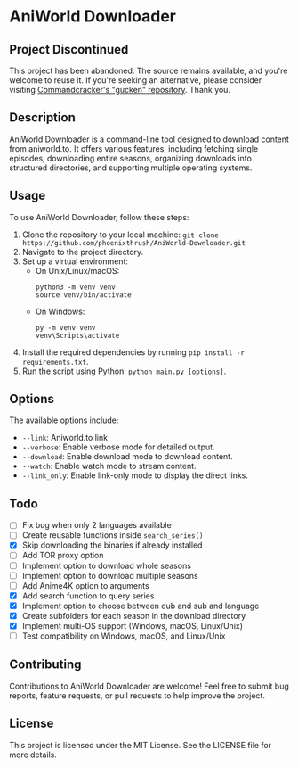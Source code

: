 # AniWorld Downloader

## Project Discontinued

This project has been abandoned. The source remains available, and you're welcome to reuse it. If you're seeking an alternative, please consider visiting [Commandcracker's "gucken" repository](https://github.com/Commandcracker/gucken). Thank you.

## Description

AniWorld Downloader is a command-line tool designed to download content from aniworld.to. It offers various features, including fetching single episodes, downloading entire seasons, organizing downloads into structured directories, and supporting multiple operating systems.

## Usage

To use AniWorld Downloader, follow these steps:

1. Clone the repository to your local machine:
   `git clone https://github.com/phoenixthrush/AniWorld-Downloader.git`
3. Navigate to the project directory.
4. Set up a virtual environment:
   - On Unix/Linux/macOS:
     ```
     python3 -m venv venv
     source venv/bin/activate
     ```
   - On Windows:
     ```
     py -m venv venv
     venv\Scripts\activate
     ```
5. Install the required dependencies by running `pip install -r requirements.txt`.
3. Run the script using Python: `python main.py [options]`.

## Options

The available options include:

- `--link`: Aniworld.to link
- `--verbose`: Enable verbose mode for detailed output.
- `--download`: Enable download mode to download content.
- `--watch`: Enable watch mode to stream content.
- `--link_only`: Enable link-only mode to display the direct links.

## Todo

- [ ] Fix bug when only 2 languages available
- [ ] Create reusable functions inside `search_series()`
- [x] Skip downloading the binaries if already installed
- [ ] Add TOR proxy option
- [ ] Implement option to download whole seasons
- [ ] Implement option to download multiple seasons
- [ ] Add Anime4K option to arguments
- [x] Add search function to query series
- [x] Implement option to choose between dub and sub and language
- [x] Create subfolders for each season in the download directory
- [x] Implement multi-OS support (Windows, macOS, Linux/Unix)
- [ ] Test compatibility on Windows, macOS, and Linux/Unix

## Contributing

Contributions to AniWorld Downloader are welcome! Feel free to submit bug reports, feature requests, or pull requests to help improve the project.

## License

This project is licensed under the MIT License. See the LICENSE file for more details.
